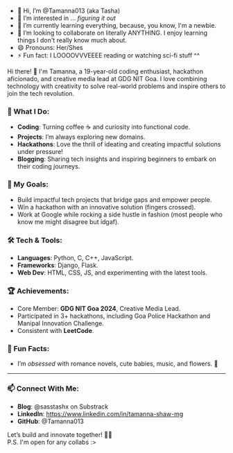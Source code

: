 - 👋 Hi, I’m @Tamanna013 (aka Tasha)
- 👀 I’m interested in ... *figuring it out*
- 🌱 I’m currently learning everything, because, you know, I'm a newbie.
- 💞️ I’m looking to collaborate on literally ANYTHING. I enjoy learning things I don't really know much about.
- 😄 Pronouns: Her/Shes
- ⚡ Fun fact: I LOOOOVVVEEEE reading or watching sci-fi stuff ^^

Hi there! 👋 I'm Tamanna, a 19-year-old coding enthusiast, hackathon aficionado, and creative media lead at GDG NIT Goa. I love combining technology with creativity to solve real-world problems and inspire others to join the tech revolution.

### 🌟 What I Do:
- **Coding**: Turning coffee ☕ and curiosity into functional code.  
- **Projects**: I’m always exploring new domains.  
- **Hackathons**: Love the thrill of ideating and creating impactful solutions under pressure!  
- **Blogging**: Sharing tech insights and inspiring beginners to embark on their coding journeys.  

### 🚀 My Goals:
- Build impactful tech projects that bridge gaps and empower people.  
- Win a hackathon with an innovative solution (fingers crossed).  
- Work at Google while rocking a side hustle in fashion (most people who know me might disagree but idgaf).  

### 🛠️ Tech & Tools:
- **Languages**: Python, C, C++, JavaScript.  
- **Frameworks**: Django, Flask.  
- **Web Dev**: HTML, CSS, JS, and experimenting with the latest tools.  

### 🏆 Achievements:
- Core Member: **GDG NIT Goa 2024**, Creative Media Lead.  
- Participated in 3+ hackathons, including Goa Police Hackathon and Manipal Innovation Challenge.  
- Consistent with **LeetCode**.  

### 💖 Fun Facts:
- I’m *obsessed* with romance novels, cute babies, music, and flowers. 🌸  

---

### 📫 Connect With Me:
- **Blog**: @sasstashx on Substrack
- **LinkedIn**: https://www.linkedin.com/in/tamanna-shaw-mg
- **GitHub**: @Tamanna013

Let’s build and innovate together! 🚀✨  
P.S. I'm open for any collabs :>


<!---
Tamanna013/Tamanna013 is a ✨ special ✨ repository because its `README.md` (this file) appears on your GitHub profile.
You can click the Preview link to take a look at your changes.
--->
